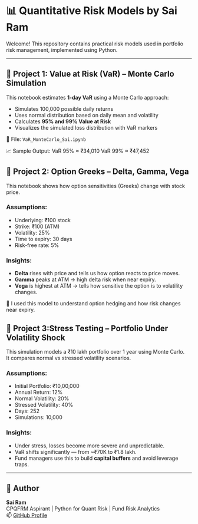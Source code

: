 # 📊 Quantitative Risk Models by Sai Ram

Welcome! This repository contains practical risk models used in portfolio risk management, implemented using Python.

---

## 🧠 Project 1: Value at Risk (VaR) – Monte Carlo Simulation

This notebook estimates **1-day VaR** using a Monte Carlo approach:

- Simulates 100,000 possible daily returns
- Uses normal distribution based on daily mean and volatility
- Calculates **95% and 99% Value at Risk**
- Visualizes the simulated loss distribution with VaR markers

📁 File: `VaR_MonteCarlo_Sai.ipynb`

📈 Sample Output:
VaR 95% ≈ ₹34,010
VaR 99% ≈ ₹47,452

## 🧠 Project 2: Option Greeks – Delta, Gamma, Vega

This notebook shows how option sensitivities (Greeks) change with stock price.

### Assumptions:
- Underlying: ₹100 stock
- Strike: ₹100 (ATM)
- Volatility: 25%
- Time to expiry: 30 days
- Risk-free rate: 5%

### Insights:
- **Delta** rises with price and tells us how option reacts to price moves.
- **Gamma** peaks at ATM → high delta risk when near expiry.
- **Vega** is highest at ATM → tells how sensitive the option is to volatility changes.

🧠 I used this model to understand option hedging and how risk changes near expiry.



## 🧠 Project 3:Stress Testing – Portfolio Under Volatility Shock

This simulation models a ₹10 lakh portfolio over 1 year using Monte Carlo.  
It compares normal vs stressed volatility scenarios.

### Assumptions:
- Initial Portfolio: ₹10,00,000
- Annual Return: 12%
- Normal Volatility: 20%
- Stressed Volatility: 40%
- Days: 252
- Simulations: 10,000

### Insights:
- Under stress, losses become more severe and unpredictable.
- VaR shifts significantly — from ~₹70K to ₹1.8 lakh.
- Fund managers use this to build **capital buffers** and avoid leverage traps.
---
## 👤 Author

**Sai Ram**  
CPQFRM Aspirant | Python for Quant Risk | Fund Risk Analytics  
📫 [GitHub Profile](https://github.com/SaiRam-quant)

